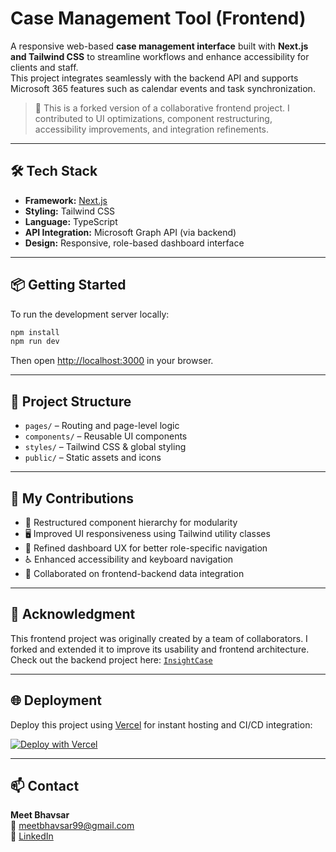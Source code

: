 # Case Management Tool (Frontend)

A responsive web-based **case management interface** built with **Next.js and Tailwind CSS** to streamline workflows and enhance accessibility for clients and staff.  
This project integrates seamlessly with the backend API and supports Microsoft 365 features such as calendar events and task synchronization.

> 🚀 This is a forked version of a collaborative frontend project. I contributed to UI optimizations, component restructuring, accessibility improvements, and integration refinements.

---

## 🛠️ Tech Stack

- **Framework:** [Next.js](https://nextjs.org/)
- **Styling:** Tailwind CSS
- **Language:** TypeScript
- **API Integration:** Microsoft Graph API (via backend)
- **Design:** Responsive, role-based dashboard interface

---

## 📦 Getting Started

To run the development server locally:

```bash
npm install
npm run dev
```

Then open [http://localhost:3000](http://localhost:3000) in your browser.

---

## 🔧 Project Structure

- `pages/` – Routing and page-level logic
- `components/` – Reusable UI components
- `styles/` – Tailwind CSS & global styling
- `public/` – Static assets and icons

---

## 📌 My Contributions

- 🔄 Restructured component hierarchy for modularity
- 🖥️ Improved UI responsiveness using Tailwind utility classes
- 🎯 Refined dashboard UX for better role-specific navigation
- ♿ Enhanced accessibility and keyboard navigation
- 💬 Collaborated on frontend-backend data integration

---

## 🙌 Acknowledgment

This frontend project was originally created by a team of collaborators. I forked and extended it to improve its usability and frontend architecture.  
Check out the backend project here: [`InsightCase`](https://github.com/meetbhavsar99/InsightCase)

---

## 🌐 Deployment

Deploy this project using [Vercel](https://vercel.com/) for instant hosting and CI/CD integration:

[![Deploy with Vercel](https://vercel.com/button)](https://vercel.com/new)

---

## 📫 Contact

**Meet Bhavsar**  
📧 [meetbhavsar99@gmail.com](mailto:meetbhavsar99@gmail.com)  
💼 [LinkedIn](https://www.linkedin.com/in/meet-bhavsar-0059ba1b5/)

